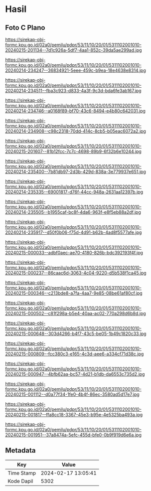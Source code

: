 # Hasil

## Foto C Plano

https://sirekap-obj-formc.kpu.go.id/02a0/pemilu/pdpr/53/11/10/20/01/5311102001010-20240215-201134--7d1c926a-5df7-4aa1-852c-39da5ae299ad.jpg

https://sirekap-obj-formc.kpu.go.id/02a0/pemilu/pdpr/53/11/10/20/01/5311102001010-20240214-234247--36834921-5eee-459c-b9ea-18e4638e8314.jpg

https://sirekap-obj-formc.kpu.go.id/02a0/pemilu/pdpr/53/11/10/20/01/5311102001010-20240214-234511--fba3c923-d833-4a3f-9c3d-bda6fe3ab167.jpg

https://sirekap-obj-formc.kpu.go.id/02a0/pemilu/pdpr/53/11/10/20/01/5311102001010-20240214-234746--a0168f89-bf70-43c6-8494-e4b80c642031.jpg

https://sirekap-obj-formc.kpu.go.id/02a0/pemilu/pdpr/53/11/10/20/01/5311102001010-20240214-234908--c98c2318-70dd-414c-8cb5-b05eac6072a2.jpg

https://sirekap-obj-formc.kpu.go.id/02a0/pemilu/pdpr/53/11/10/20/01/5311102001010-20240215-201607--81b12fcc-7c7c-4698-89b9-6f32b6e10244.jpg

https://sirekap-obj-formc.kpu.go.id/02a0/pemilu/pdpr/53/11/10/20/01/5311102001010-20240214-235400--7b81db97-2d3b-429d-838a-3e779937e651.jpg

https://sirekap-obj-formc.kpu.go.id/02a0/pemilu/pdpr/53/11/10/20/01/5311102001010-20240214-235335--69001817-d76f-44cc-948a-2631aa12397b.jpg

https://sirekap-obj-formc.kpu.go.id/02a0/pemilu/pdpr/53/11/10/20/01/5311102001010-20240214-235505--b1955caf-bc8f-4da6-963f-e8f5eb88a2df.jpg

https://sirekap-obj-formc.kpu.go.id/02a0/pemilu/pdpr/53/11/10/20/01/5311102001010-20240214-235917--d50f0b06-f75d-4d91-b62b-4ad8f5577afe.jpg

https://sirekap-obj-formc.kpu.go.id/02a0/pemilu/pdpr/53/11/10/20/01/5311102001010-20240215-000033--adbf0aec-ae70-4180-826b-bdc392193f4f.jpg

https://sirekap-obj-formc.kpu.go.id/02a0/pemilu/pdpr/53/11/10/20/01/5311102001010-20240215-000237--86caac6d-3063-4c04-9220-d5b538f1ca45.jpg

https://sirekap-obj-formc.kpu.go.id/02a0/pemilu/pdpr/53/11/10/20/01/5311102001010-20240215-000346--c213bde8-a7fa-4aa7-9e85-08be61af80cf.jpg

https://sirekap-obj-formc.kpu.go.id/02a0/pemilu/pdpr/53/11/10/20/01/5311102001010-20240215-000502--c81f298a-b5e4-40aa-ac02-770a298d6b8d.jpg

https://sirekap-obj-formc.kpu.go.id/02a0/pemilu/pdpr/53/11/10/20/01/5311102001010-20240215-000648--303d4266-b4f7-43c5-be05-1b49c1820c33.jpg

https://sirekap-obj-formc.kpu.go.id/02a0/pemilu/pdpr/53/11/10/20/01/5311102001010-20240215-000809--fcc380c3-e165-4c3d-aee6-a334cf71d38c.jpg

https://sirekap-obj-formc.kpu.go.id/02a0/pemilu/pdpr/53/11/10/20/01/5311102001010-20240215-000947--4bfb62aa-bc57-4d21-b1db-da6553c735d2.jpg

https://sirekap-obj-formc.kpu.go.id/02a0/pemilu/pdpr/53/11/10/20/01/5311102001010-20240215-001112--d0a77f34-1fe0-4b4f-86ec-3580ad5d17e7.jpg

https://sirekap-obj-formc.kpu.go.id/02a0/pemilu/pdpr/53/11/10/20/01/5311102001010-20240215-001817--ffa8cc18-3367-45e3-b95e-4e5325ba493a.jpg

https://sirekap-obj-formc.kpu.go.id/02a0/pemilu/pdpr/53/11/10/20/01/5311102001010-20240215-001951--37a8474a-5efc-455d-bfe0-0b9f919d6e6a.jpg


## Metadata

| Key        | Value               |
| ---------- | ------------------- |
| Time Stamp | 2024-02-17 13:05:41 |
| Kode Dapil | 5302                |



